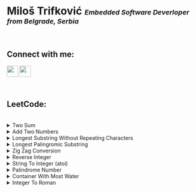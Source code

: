 # **Miloš Trifković** <font size="4"> _Embedded Software Deverloper from Belgrade, Serbia_ </font>

<br>

## Connect with me:

[<img align="center" width="30px" src="https://cdn.jsdelivr.net/npm/simple-icons@v3/icons/github.svg"/>][GitHub] 
[<img align="center" width="30px" src="https://cdn.jsdelivr.net/npm/simple-icons@v3/icons/linkedin.svg"/>][LinkedIn]

<br>

## **LeetCode:**

<br>

<details>
<summary>Two Sum</summary>

- [C][LC1 C]
- [Python][LC1 PYTHON]
</details>

<details>
<summary>Add Two Numbers</summary>

- [C][LC2 C]
- [Python][LC2 PYTHON]
</details>

<details>
<summary>Longest Substring Without Repeating Characters</summary>

- [C][LC3 C]
- [Python][LC3 PYTHON]
</details>

<details>
<summary>Longest Palingromic Substring</summary>

- [C][LC5 C]
- [Python][LC5 PYTHON]
</details>

<details>
<summary>Zig Zag Conversion</summary>

- [C][LC6 C]
- [Python][LC6 PYTHON]
</details>

<details>
<summary>Reverse Integer</summary>

- [C][LC7 C]
- [Python][LC7 PYTHON]
</details>

<details>
<summary>String To Integer (atoi)</summary>

- [C][LC8 C]
- [Python][LC8 PYTHON]
</details>

<details>
<summary>Palindrome Number</summary>
    
- [C][LC9 C]
- [Python][LC9 PYTHON]
</details>

<details>
<summary>Container With Most Water</summary>

- [C][LC11 C]
- [Python][LC11 PYTHON]
</details>

<details>
<summary>Integer To Roman</summary>

- [C][LC12 C]
- [Python][LC12 PYTHON]
</details>

[GitHub]:   https://github.com/milostiv/Algorithms
[LinkedIn]: https://www.linkedin.com/in/milo%C5%A1-trifkovi%C4%87-423101190

[LC1 C]: https://github.com/milostiv/Algorithms/tree/master/leetCode/c/p1_TwoSum/lc1.c
[LC2 C]: https://github.com/milostiv/Algorithms/blob/master/leetCode/c/p2_AddTwoNumbers/lc2.c
[LC3 C]: https://github.com/milostiv/Algorithms/blob/master/leetCode/c/p3_LongestSubstringWithoutRepeatingCharacters/lc3.c
[LC5 C]: https://github.com/milostiv/Algorithms/blob/master/leetCode/c/p5_LongestPalindromicSubstring/lc5.c
[LC6 C]: https://github.com/milostiv/Algorithms/blob/master/leetCode/c/p6_ZigZagConversion/lc6.c
[LC7 C]: https://github.com/milostiv/Algorithms/blob/master/leetCode/c/p7_ReverseInteger/lc7.c
[LC8 C]: https://github.com/milostiv/Algorithms/blob/master/leetCode/c/p8_StringToInteger_atoi/lc8.c
[LC9 C]: https://github.com/milostiv/Algorithms/blob/master/leetCode/c/p9_PalindromeNumber/lc9.c
[LC11 C]: https://github.com/milostiv/Algorithms/blob/master/leetCode/c/p11_ContainerWithMostWater/lc11.c
[LC12 C]: https://github.com/milostiv/Algorithms/blob/master/leetCode/c/p12_IntegerToRoman/lc12.c

[LC1 PYTHON]: https://github.com/milostiv/Algorithms/tree/master/leetCode/python/p1_TwoSum/lc1.py
[LC2 PYTHON]: https://github.com/milostiv/Algorithms/blob/master/leetCode/python/p2_AddTwoNumbers/lc2.py
[LC3 PYTHON]: https://github.com/milostiv/Algorithms/blob/master/leetCode/python/p3_LongestSubstringWithoutRepeatingCharacters/lc3.py
[LC5 PYTHON]: https://github.com/milostiv/Algorithms/blob/master/leetCode/python/p5_LongestPalindromicSubstring/lc5.py 
[LC6 PYTHON]: https://github.com/milostiv/Algorithms/blob/master/leetCode/python/p6_ZigZagConversion/lc6.py
[LC7 PYTHON]: https://github.com/milostiv/Algorithms/blob/master/leetCode/python/p7_ReverseInteger/lc7.py
[LC8 PYTHON]: https://github.com/milostiv/Algorithms/blob/master/leetCode/python/p8_StringToInteger_atoi/lc8.py
[LC9 PYTHON]: https://github.com/milostiv/Algorithms/blob/master/leetCode/python/p9_PalindromeNumber/lc9.py
[LC11 PYTHON]: https://github.com/milostiv/Algorithms/blob/master/leetCode/python/p11_ContainerWithMostWater/lc11.py
[LC12 PYTHON]: https://github.com/milostiv/Algorithms/blob/master/leetCode/python/p12_IntegerToRoman/lc12.py 

